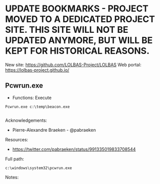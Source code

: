 # UPDATE BOOKMARKS - PROJECT MOVED TO A DEDICATED PROJECT SITE. THIS SITE WILL NOT BE UPDATED ANYMORE, BUT WILL BE KEPT FOR HISTORICAL REASONS.
New site: https://github.com/LOLBAS-Project/LOLBAS
Web portal: https://lolbas-project.github.io/ 
## Pcwrun.exe

* Functions: Execute

```
Pcwrun.exe c:\temp\beacon.exe
 
```

Acknowledgements:
* Pierre-Alexandre Braeken - @pabraeken


Resources:
* https://twitter.com/pabraeken/status/991335019833708544

Full path:
```
c:\windows\system32\pcwrun.exe
```

Notes:



 

